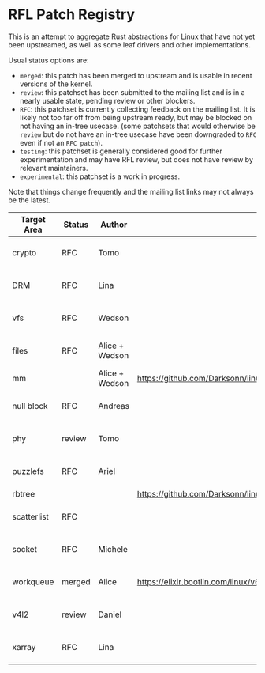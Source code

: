 # RFL Patch Registry

This is an attempt to aggregate Rust abstractions for Linux that have not yet
been upstreamed, as well as some leaf drivers and other implementations.

Usual status options are:
- `merged`: this patch has been merged to upstream and is usable in
  recent versions of the kernel.
- `review`: this patchset has been submitted to the mailing list and is
  in a nearly usable state, pending review or other blockers.
- `RFC`: this patchset is currently collecting feedback on the mailing
  list. It is likely not too far off from being upstream ready, but may
  be blocked on not having an in-tree usecase. (some patchsets that
  would otherwise be `review` but do not have an in-tree usecase have
  been downgraded to `RFC` even if not an `RFC patch`).
- `testing`: this patchset is generally considered good for further
  experimentation and may have RFL review, but does not have review
  by relevant maintainers.
- `experimental`: this patchset is a work in progress.

Note that things change frequently and the mailing list links may not always
be the latest.

| Target Area | Status | Author | Source Link | Mailing List Link |
|---|---|---|---|---|
| crypto | RFC | Tomo | | https://lore.kernel.org/rust-for-linux/20230615142311.4055228-1-fujita.tomonori@gmail.com/ |
| DRM | RFC | Lina | | https://lore.kernel.org/rust-for-linux/20230307-rust-drm-v1-0-917ff5bc80a8@asahilina.net/ | 
| vfs | RFC | Wedson | | https://lore.kernel.org/rust-for-linux/20231018122518.128049-1-wedsonaf@gmail.com/#t |
| files | RFC | Alice + Wedson | | https://lore.kernel.org/rust-for-linux/20230720152820.3566078-1-aliceryhl@google.com/ |
| mm | | Alice + Wedson | https://github.com/Darksonn/linux/commit/7ba95d4fc5a8442ef5eb428b64109116717f7e47 | |
| null block | RFC | Andreas | | https://lore.kernel.org/rust-for-linux/20230503090708.2524310-1-nmi@metaspace.dk/ |
| phy | review | Tomo | | https://lore.kernel.org/rust-for-linux/20231026001050.1720612-1-fujita.tomonori@gmail.com/ | 
| puzzlefs | RFC | Ariel | | https://lore.kernel.org/rust-for-linux/20230726164535.230515-1-amiculas@cisco.com/ |
| rbtree | | | https://github.com/Darksonn/linux/commit/edb94cbf99f6d35bca05e052e997542f07c085ab | |
| scatterlist | RFC | | | https://lore.kernel.org/rust-for-linux/20230610104909.3202958-1-changxian.cqs@antgroup.com/ |
| socket | RFC | Michele | | https://lore.kernel.org/rust-for-linux/20230814092302.1903203-1-dallerivemichele@gmail.com/ |
| workqueue | merged | Alice | https://elixir.bootlin.com/linux/v6.7-rc1/source/rust/kernel/workqueue.rs | https://lore.kernel.org/rust-for-linux/20230828104807.1581592-1-aliceryhl@google.com/ |
| v4l2 | review | Daniel | | https://lore.kernel.org/rust-for-linux/20230406215615.122099-1-daniel.almeida@collabora.com/ |
| xarray | RFC | Lina | | https://lore.kernel.org/rust-for-linux/20230224-rust-xarray-v3-1-04305b1173a5@asahilina.net/ |


